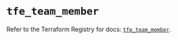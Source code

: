 # `tfe_team_member`

Refer to the Terraform Registry for docs: [`tfe_team_member`](https://registry.terraform.io/providers/hashicorp/tfe/0.56.0/docs/resources/team_member).
